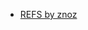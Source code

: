 - [REFS by znoz](https://www.pinterest.com.au/princesszoegirl/refs/?invite_code=c0f858a5ee4042b58a02dc32acd6220d&sender=823666356757997234)